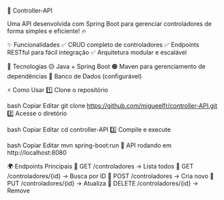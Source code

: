 🚀 Controller-API

Uma API desenvolvida com Spring Boot para gerenciar controladores de forma simples e eficiente! 🔥

✨ Funcionalidades
✅ CRUD completo de controladores
✅ Endpoints RESTful para fácil integração
✅ Arquitetura modular e escalável

🔧 Tecnologias
🟡 Java + Spring Boot
🟠 Maven para gerenciamento de dependências
🔵 Banco de Dados (configurável)

⚡ Como Usar
1️⃣ Clone o repositório

bash
Copiar
Editar
git clone https://github.com/migueelfr/controller-API.git
2️⃣ Acesse o diretório

bash
Copiar
Editar
cd controller-API
3️⃣ Compile e execute

bash
Copiar
Editar
mvn spring-boot:run
🎯 API rodando em http://localhost:8080

🌍 Endpoints Principais
🔹 GET /controladores → Lista todos
🔹 GET /controladores/{id} → Busca por ID
🔹 POST /controladores → Cria novo
🔹 PUT /controladores/{id} → Atualiza
🔹 DELETE /controladores/{id} → Remove

